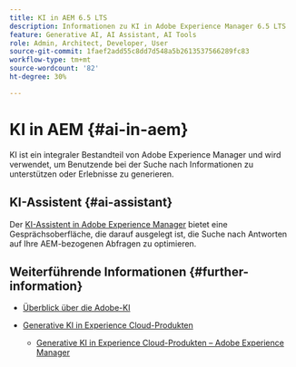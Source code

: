 ```yaml
---
title: KI in AEM 6.5 LTS
description: Informationen zu KI in Adobe Experience Manager 6.5 LTS
feature: Generative AI, AI Assistant, AI Tools
role: Admin, Architect, Developer, User
source-git-commit: 1faef2add55c8dd7d548a5b2613537566289fc83
workflow-type: tm+mt
source-wordcount: '82'
ht-degree: 30%

---
```



# KI in AEM {#ai-in-aem}

KI ist ein integraler Bestandteil von Adobe Experience Manager und wird verwendet, um Benutzende bei der Suche nach Informationen zu unterstützen oder Erlebnisse zu generieren.

## KI-Assistent {#ai-assistant}

Der [KI-Assistent in Adobe Experience Manager](/help/ai-assistant-in-aem.md) bietet eine Gesprächsoberfläche, die darauf ausgelegt ist, die Suche nach Antworten auf Ihre AEM-bezogenen Abfragen zu optimieren.

## Weiterführende Informationen {#further-information}

* [Überblick über die Adobe-KI](https://www.adobe.com/de/ai/overview.html)

* [Generative KI in Experience Cloud-Produkten](https://experienceleague.adobe.com/de/docs/core-services/interface/features/generative-ai)

   * [Generative KI in Experience Cloud-Produkten – Adobe Experience Manager](https://experienceleague.adobe.com/de/docs/core-services/interface/features/generative-ai#aem)